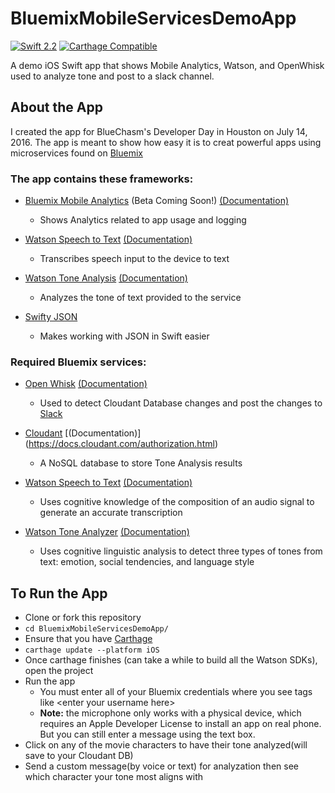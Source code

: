 # BluemixMobileServicesDemoApp
[![Swift 2.2](https://img.shields.io/badge/Swift-2.2-orange.svg?style=flat)](https://developer.apple.com/swift/)
[![Carthage Compatible](https://img.shields.io/badge/Carthage-compatible-4BC51D.svg?style=flat)](https://github.com/Carthage/Carthage)

A demo iOS Swift app that shows Mobile Analytics, Watson, and OpenWhisk used to analyze tone and post to a slack channel.


## About the App

I created the app for BlueChasm's Developer Day in Houston on July 14, 2016. The app is meant to show how easy it is to creat powerful apps using microservices found on [Bluemix](https://new-console.ng.bluemix.net/)


### The app contains these frameworks:
 * [Bluemix Mobile Analytics](https://new-console.ng.bluemix.net/docs/services/mobileanalytics/index.html) (Beta Coming Soon!) [(Documentation)](https://new-console.ng.bluemix.net/docs/services/mobileanalytics/index.html)
    * Shows Analytics related to app usage and logging
 * [Watson Speech to Text](https://new-console.ng.bluemix.net/catalog/services/speech-to-text/) [(Documentation)](http://www.ibm.com/watson/developercloud/speech-to-text/api/v1/)

    * Transcribes speech input to the device to text
 * [Watson Tone Analysis](https://new-console.ng.bluemix.net/catalog/services/tone-analyzer/) [(Documentation)](http://www.ibm.com/watson/developercloud/tone-analyzer/api/v3/#introduction)

    * Analyzes the tone of text provided to the service

 * [Swifty JSON](https://github.com/SwiftyJSON/SwiftyJSON)
    * Makes working with JSON in Swift easier

### Required Bluemix services:
 * [Open Whisk](https://new-console.ng.bluemix.net/openwhisk/?cm_mmc=developerWorks-_-dWdevcenter-_-open-_-lp) [(Documentation)](https://developer.ibm.com/open/openwhisk/)
    * Used to detect Cloudant Database changes and post the changes to [Slack](https://slack.com/)
 * [Cloudant](https://new-console.ng.bluemix.net/catalog/services/cloudant-nosql-db/) [(Documentation)] (https://docs.cloudant.com/authorization.html)
    
    * A NoSQL database to store Tone Analysis results
 * [Watson Speech to Text](https://new-console.ng.bluemix.net/catalog/services/speech-to-text/) [(Documentation)](https://www.ibm.com/watson/developercloud/speech-to-text.html)
    * Uses cognitive knowledge of the composition of an audio signal to generate an accurate transcription
 * [Watson Tone Analyzer](https://new-console.ng.bluemix.net/catalog/services/tone-analyzer/) [(Documentation)](https://www.ibm.com/watson/developercloud/tone-analyzer/api/v3/)
    * Uses cognitive linguistic analysis to detect three types of tones from text: emotion, social tendencies, and language style

## To Run the App
 * Clone or fork this repository
 * `cd BluemixMobileServicesDemoApp/`
 * Ensure that you have [Carthage](https://github.com/Carthage/Carthage#installing-carthage)
 * `carthage update --platform iOS`
 * Once carthage finishes (can take a while to build all the Watson SDKs), open the project
 * Run the app
   * You must enter all of your Bluemix credentials where  you see tags like \<enter your username here\>
   * **Note:** the microphone only works with a physical device, which requires an Apple Developer License to install an app on real phone. But you can still enter a message using the text box.
 * Click on any of the movie characters to have their tone analyzed(will save to your Cloudant DB)
 * Send a custom message(by voice or text) for analyzation then see which character your tone most aligns with

